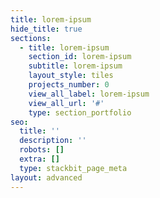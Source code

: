 ```yaml
---
title: lorem-ipsum
hide_title: true
sections:
  - title: lorem-ipsum
    section_id: lorem-ipsum
    subtitle: lorem-ipsum
    layout_style: tiles
    projects_number: 0
    view_all_label: lorem-ipsum
    view_all_url: '#'
    type: section_portfolio
seo:
  title: ''
  description: ''
  robots: []
  extra: []
  type: stackbit_page_meta
layout: advanced
---
```


